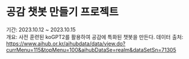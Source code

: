 # 공감 챗봇 만들기 프로젝트
기간: 2023.10.12 ~ 2023.10.15  
개요: 사전 훈련된 koGPT2를 활용하여 공감에 특화된 챗봇을 만든다. 
데이터 출처: https://www.aihub.or.kr/aihubdata/data/view.do?currMenu=115&topMenu=100&aihubDataSe=realm&dataSetSn=71305  


